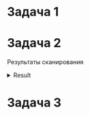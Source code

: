 # Задача 1



# Задача 2

Результаты сканирования
<details>
  <summary>Result</summary>
admin@docker:~$ yc container image list-vulnerabilities --scan-result-id=chebasn9cqragqeb4tcc
+----------+---------------------+--------+--------+--------------------+-----------------------+----------+-----------------------------------------------------------------+
| SEVERITY |        NAME         | ORIGIN |  TYPE  |      PACKAGE       |        VERSION        | FIXED BY |                              LINK                               |
+----------+---------------------+--------+--------+--------------------+-----------------------+----------+-----------------------------------------------------------------+
| CRITICAL | CVE-2023-45853      | os     | debian | zlib1g             | 1:1.2.13.dfsg-1       |          | https://avd.aquasec.com/nvd/cve-2023-45853                      |
| HIGH     | CVE-2024-26462      | os     | debian | libgssapi-krb5-2   | 1.20.1-2+deb12u2      |          | https://avd.aquasec.com/nvd/cve-2024-26462                      |
| HIGH     | CVE-2024-26462      | os     | debian | libk5crypto3       | 1.20.1-2+deb12u2      |          | https://avd.aquasec.com/nvd/cve-2024-26462                      |
| HIGH     | CVE-2024-26462      | os     | debian | libkrb5-3          | 1.20.1-2+deb12u2      |          | https://avd.aquasec.com/nvd/cve-2024-26462                      |
| HIGH     | CVE-2024-26462      | os     | debian | libkrb5support0    | 1.20.1-2+deb12u2      |          | https://avd.aquasec.com/nvd/cve-2024-26462                      |
| HIGH     | CVE-2023-7104       | os     | debian | libsqlite3-0       | 3.40.1-2              |          | https://avd.aquasec.com/nvd/cve-2023-7104                       |
| HIGH     | CVE-2023-31484      | os     | debian | perl-base          | 5.36.0-7+deb12u1      |          | https://avd.aquasec.com/nvd/cve-2023-31484                      |
| MEDIUM   | CVE-2024-2236       | os     | debian | libgcrypt20        | 1.10.1-3              |          | https://avd.aquasec.com/nvd/cve-2024-2236                       |
| MEDIUM   | CVE-2023-50495      | os     | debian | libncursesw6       | 6.4-4                 |          | https://avd.aquasec.com/nvd/cve-2023-50495                      |
| MEDIUM   | CVE-2024-10041      | os     | debian | libpam-modules     | 1.5.2-6+deb12u1       |          | https://avd.aquasec.com/nvd/cve-2024-10041                      |
| MEDIUM   | CVE-2024-22365      | os     | debian | libpam-modules     | 1.5.2-6+deb12u1       |          | https://avd.aquasec.com/nvd/cve-2024-22365                      |
| MEDIUM   | CVE-2024-10041      | os     | debian | libpam-modules-bin | 1.5.2-6+deb12u1       |          | https://avd.aquasec.com/nvd/cve-2024-10041                      |
| MEDIUM   | CVE-2024-22365      | os     | debian | libpam-modules-bin | 1.5.2-6+deb12u1       |          | https://avd.aquasec.com/nvd/cve-2024-22365                      |
| MEDIUM   | CVE-2024-10041      | os     | debian | libpam-runtime     | 1.5.2-6+deb12u1       |          | https://avd.aquasec.com/nvd/cve-2024-10041                      |
| MEDIUM   | CVE-2024-22365      | os     | debian | libpam-runtime     | 1.5.2-6+deb12u1       |          | https://avd.aquasec.com/nvd/cve-2024-22365                      |
| MEDIUM   | CVE-2024-10041      | os     | debian | libpam0g           | 1.5.2-6+deb12u1       |          | https://avd.aquasec.com/nvd/cve-2024-10041                      |
| MEDIUM   | CVE-2024-22365      | os     | debian | libpam0g           | 1.5.2-6+deb12u1       |          | https://avd.aquasec.com/nvd/cve-2024-22365                      |
| MEDIUM   | CVE-2024-5535       | os     | debian | libssl3            | 3.0.14-1~deb12u2      |          | https://avd.aquasec.com/nvd/cve-2024-5535                       |
| MEDIUM   | CVE-2023-50495      | os     | debian | libtinfo6          | 6.4-4                 |          | https://avd.aquasec.com/nvd/cve-2023-50495                      |
| MEDIUM   | CVE-2023-4641       | os     | debian | login              | 1:4.13+dfsg1-1+b1     |          | https://avd.aquasec.com/nvd/cve-2023-4641                       |
| MEDIUM   | CVE-2023-50495      | os     | debian | ncurses-base       | 6.4-4                 |          | https://avd.aquasec.com/nvd/cve-2023-50495                      |
| MEDIUM   | CVE-2023-50495      | os     | debian | ncurses-bin        | 6.4-4                 |          | https://avd.aquasec.com/nvd/cve-2023-50495                      |
| MEDIUM   | CVE-2024-5535       | os     | debian | openssl            | 3.0.14-1~deb12u2      |          | https://avd.aquasec.com/nvd/cve-2024-5535                       |
| MEDIUM   | CVE-2023-4641       | os     | debian | passwd             | 1:4.13+dfsg1-1+b1     |          | https://avd.aquasec.com/nvd/cve-2023-4641                       |
| LOW      | CVE-2011-3374       | os     | debian | apt                | 2.6.1                 |          | https://avd.aquasec.com/nvd/cve-2011-3374                       |
| LOW      | TEMP-0841856-B18BAF | os     | debian | bash               | 5.2.15-2+b7           |          | https://security-tracker.debian.org/tracker/TEMP-0841856-B18BAF |
| LOW      | CVE-2022-0563       | os     | debian | bsdutils           | 1:2.38.1-5+deb12u1    |          | https://avd.aquasec.com/nvd/cve-2022-0563                       |
| LOW      | CVE-2016-2781       | os     | debian | coreutils          | 9.1-1                 |          | https://avd.aquasec.com/nvd/cve-2016-2781                       |
| LOW      | CVE-2017-18018      | os     | debian | coreutils          | 9.1-1                 |          | https://avd.aquasec.com/nvd/cve-2017-18018                      |
| LOW      | CVE-2022-27943      | os     | debian | gcc-12-base        | 12.2.0-14             |          | https://avd.aquasec.com/nvd/cve-2022-27943                      |
| LOW      | CVE-2023-4039       | os     | debian | gcc-12-base        | 12.2.0-14             |          | https://avd.aquasec.com/nvd/cve-2023-4039                       |
| LOW      | CVE-2022-3219       | os     | debian | gpgv               | 2.2.40-1.1            |          | https://avd.aquasec.com/nvd/cve-2022-3219                       |
| LOW      | CVE-2011-3374       | os     | debian | libapt-pkg6.0      | 2.6.1                 |          | https://avd.aquasec.com/nvd/cve-2011-3374                       |
| LOW      | CVE-2022-0563       | os     | debian | libblkid1          | 2.38.1-5+deb12u1      |          | https://avd.aquasec.com/nvd/cve-2022-0563                       |
| LOW      | CVE-2010-4756       | os     | debian | libc-bin           | 2.36-9+deb12u8        |          | https://avd.aquasec.com/nvd/cve-2010-4756                       |
| LOW      | CVE-2018-20796      | os     | debian | libc-bin           | 2.36-9+deb12u8        |          | https://avd.aquasec.com/nvd/cve-2018-20796                      |
| LOW      | CVE-2019-1010022    | os     | debian | libc-bin           | 2.36-9+deb12u8        |          | https://avd.aquasec.com/nvd/cve-2019-1010022                    |
| LOW      | CVE-2019-1010023    | os     | debian | libc-bin           | 2.36-9+deb12u8        |          | https://avd.aquasec.com/nvd/cve-2019-1010023                    |
| LOW      | CVE-2019-1010024    | os     | debian | libc-bin           | 2.36-9+deb12u8        |          | https://avd.aquasec.com/nvd/cve-2019-1010024                    |
| LOW      | CVE-2019-1010025    | os     | debian | libc-bin           | 2.36-9+deb12u8        |          | https://avd.aquasec.com/nvd/cve-2019-1010025                    |
| LOW      | CVE-2019-9192       | os     | debian | libc-bin           | 2.36-9+deb12u8        |          | https://avd.aquasec.com/nvd/cve-2019-9192                       |
| LOW      | CVE-2010-4756       | os     | debian | libc6              | 2.36-9+deb12u8        |          | https://avd.aquasec.com/nvd/cve-2010-4756                       |
| LOW      | CVE-2018-20796      | os     | debian | libc6              | 2.36-9+deb12u8        |          | https://avd.aquasec.com/nvd/cve-2018-20796                      |
| LOW      | CVE-2019-1010022    | os     | debian | libc6              | 2.36-9+deb12u8        |          | https://avd.aquasec.com/nvd/cve-2019-1010022                    |
| LOW      | CVE-2019-1010023    | os     | debian | libc6              | 2.36-9+deb12u8        |          | https://avd.aquasec.com/nvd/cve-2019-1010023                    |
| LOW      | CVE-2019-1010024    | os     | debian | libc6              | 2.36-9+deb12u8        |          | https://avd.aquasec.com/nvd/cve-2019-1010024                    |
| LOW      | CVE-2019-1010025    | os     | debian | libc6              | 2.36-9+deb12u8        |          | https://avd.aquasec.com/nvd/cve-2019-1010025                    |
| LOW      | CVE-2019-9192       | os     | debian | libc6              | 2.36-9+deb12u8        |          | https://avd.aquasec.com/nvd/cve-2019-9192                       |
| LOW      | CVE-2022-27943      | os     | debian | libgcc-s1          | 12.2.0-14             |          | https://avd.aquasec.com/nvd/cve-2022-27943                      |
| LOW      | CVE-2023-4039       | os     | debian | libgcc-s1          | 12.2.0-14             |          | https://avd.aquasec.com/nvd/cve-2023-4039                       |
| LOW      | CVE-2018-6829       | os     | debian | libgcrypt20        | 1.10.1-3              |          | https://avd.aquasec.com/nvd/cve-2018-6829                       |
| LOW      | CVE-2011-3389       | os     | debian | libgnutls30        | 3.7.9-2+deb12u3       |          | https://avd.aquasec.com/nvd/cve-2011-3389                       |
| LOW      | CVE-2018-5709       | os     | debian | libgssapi-krb5-2   | 1.20.1-2+deb12u2      |          | https://avd.aquasec.com/nvd/cve-2018-5709                       |
| LOW      | CVE-2024-26458      | os     | debian | libgssapi-krb5-2   | 1.20.1-2+deb12u2      |          | https://avd.aquasec.com/nvd/cve-2024-26458                      |
| LOW      | CVE-2024-26461      | os     | debian | libgssapi-krb5-2   | 1.20.1-2+deb12u2      |          | https://avd.aquasec.com/nvd/cve-2024-26461                      |
| LOW      | CVE-2018-5709       | os     | debian | libk5crypto3       | 1.20.1-2+deb12u2      |          | https://avd.aquasec.com/nvd/cve-2018-5709                       |
| LOW      | CVE-2024-26458      | os     | debian | libk5crypto3       | 1.20.1-2+deb12u2      |          | https://avd.aquasec.com/nvd/cve-2024-26458                      |
| LOW      | CVE-2024-26461      | os     | debian | libk5crypto3       | 1.20.1-2+deb12u2      |          | https://avd.aquasec.com/nvd/cve-2024-26461                      |
| LOW      | CVE-2018-5709       | os     | debian | libkrb5-3          | 1.20.1-2+deb12u2      |          | https://avd.aquasec.com/nvd/cve-2018-5709                       |
| LOW      | CVE-2024-26458      | os     | debian | libkrb5-3          | 1.20.1-2+deb12u2      |          | https://avd.aquasec.com/nvd/cve-2024-26458                      |
| LOW      | CVE-2024-26461      | os     | debian | libkrb5-3          | 1.20.1-2+deb12u2      |          | https://avd.aquasec.com/nvd/cve-2024-26461                      |
| LOW      | CVE-2018-5709       | os     | debian | libkrb5support0    | 1.20.1-2+deb12u2      |          | https://avd.aquasec.com/nvd/cve-2018-5709                       |
| LOW      | CVE-2024-26458      | os     | debian | libkrb5support0    | 1.20.1-2+deb12u2      |          | https://avd.aquasec.com/nvd/cve-2024-26458                      |
| LOW      | CVE-2024-26461      | os     | debian | libkrb5support0    | 1.20.1-2+deb12u2      |          | https://avd.aquasec.com/nvd/cve-2024-26461                      |
| LOW      | CVE-2022-0563       | os     | debian | libmount1          | 2.38.1-5+deb12u1      |          | https://avd.aquasec.com/nvd/cve-2022-0563                       |
| LOW      | CVE-2023-45918      | os     | debian | libncursesw6       | 6.4-4                 |          | https://avd.aquasec.com/nvd/cve-2023-45918                      |
| LOW      | CVE-2022-0563       | os     | debian | libsmartcols1      | 2.38.1-5+deb12u1      |          | https://avd.aquasec.com/nvd/cve-2022-0563                       |
| LOW      | CVE-2021-45346      | os     | debian | libsqlite3-0       | 3.40.1-2              |          | https://avd.aquasec.com/nvd/cve-2021-45346                      |
| LOW      | CVE-2024-9143       | os     | debian | libssl3            | 3.0.14-1~deb12u2      |          | https://avd.aquasec.com/nvd/cve-2024-9143                       |
| LOW      | CVE-2022-27943      | os     | debian | libstdc++6         | 12.2.0-14             |          | https://avd.aquasec.com/nvd/cve-2022-27943                      |
| LOW      | CVE-2023-4039       | os     | debian | libstdc++6         | 12.2.0-14             |          | https://avd.aquasec.com/nvd/cve-2023-4039                       |
| LOW      | CVE-2013-4392       | os     | debian | libsystemd0        | 252.30-1~deb12u2      |          | https://avd.aquasec.com/nvd/cve-2013-4392                       |
| LOW      | CVE-2023-31437      | os     | debian | libsystemd0        | 252.30-1~deb12u2      |          | https://avd.aquasec.com/nvd/cve-2023-31437                      |
| LOW      | CVE-2023-31438      | os     | debian | libsystemd0        | 252.30-1~deb12u2      |          | https://avd.aquasec.com/nvd/cve-2023-31438                      |
| LOW      | CVE-2023-31439      | os     | debian | libsystemd0        | 252.30-1~deb12u2      |          | https://avd.aquasec.com/nvd/cve-2023-31439                      |
| LOW      | CVE-2023-45918      | os     | debian | libtinfo6          | 6.4-4                 |          | https://avd.aquasec.com/nvd/cve-2023-45918                      |
| LOW      | CVE-2013-4392       | os     | debian | libudev1           | 252.30-1~deb12u2      |          | https://avd.aquasec.com/nvd/cve-2013-4392                       |
| LOW      | CVE-2023-31437      | os     | debian | libudev1           | 252.30-1~deb12u2      |          | https://avd.aquasec.com/nvd/cve-2023-31437                      |
| LOW      | CVE-2023-31438      | os     | debian | libudev1           | 252.30-1~deb12u2      |          | https://avd.aquasec.com/nvd/cve-2023-31438                      |
| LOW      | CVE-2023-31439      | os     | debian | libudev1           | 252.30-1~deb12u2      |          | https://avd.aquasec.com/nvd/cve-2023-31439                      |
| LOW      | CVE-2022-0563       | os     | debian | libuuid1           | 2.38.1-5+deb12u1      |          | https://avd.aquasec.com/nvd/cve-2022-0563                       |
| LOW      | CVE-2007-5686       | os     | debian | login              | 1:4.13+dfsg1-1+b1     |          | https://avd.aquasec.com/nvd/cve-2007-5686                       |
| LOW      | CVE-2023-29383      | os     | debian | login              | 1:4.13+dfsg1-1+b1     |          | https://avd.aquasec.com/nvd/cve-2023-29383                      |
| LOW      | TEMP-0628843-DBAD28 | os     | debian | login              | 1:4.13+dfsg1-1+b1     |          | https://security-tracker.debian.org/tracker/TEMP-0628843-DBAD28 |
| LOW      | CVE-2022-0563       | os     | debian | mount              | 2.38.1-5+deb12u1      |          | https://avd.aquasec.com/nvd/cve-2022-0563                       |
| LOW      | CVE-2023-45918      | os     | debian | ncurses-base       | 6.4-4                 |          | https://avd.aquasec.com/nvd/cve-2023-45918                      |
| LOW      | CVE-2023-45918      | os     | debian | ncurses-bin        | 6.4-4                 |          | https://avd.aquasec.com/nvd/cve-2023-45918                      |
| LOW      | CVE-2024-9143       | os     | debian | openssl            | 3.0.14-1~deb12u2      |          | https://avd.aquasec.com/nvd/cve-2024-9143                       |
| LOW      | CVE-2007-5686       | os     | debian | passwd             | 1:4.13+dfsg1-1+b1     |          | https://avd.aquasec.com/nvd/cve-2007-5686                       |
| LOW      | CVE-2023-29383      | os     | debian | passwd             | 1:4.13+dfsg1-1+b1     |          | https://avd.aquasec.com/nvd/cve-2023-29383                      |
| LOW      | TEMP-0628843-DBAD28 | os     | debian | passwd             | 1:4.13+dfsg1-1+b1     |          | https://security-tracker.debian.org/tracker/TEMP-0628843-DBAD28 |
| LOW      | CVE-2011-4116       | os     | debian | perl-base          | 5.36.0-7+deb12u1      |          | https://avd.aquasec.com/nvd/cve-2011-4116                       |
| LOW      | CVE-2023-31486      | os     | debian | perl-base          | 5.36.0-7+deb12u1      |          | https://avd.aquasec.com/nvd/cve-2023-31486                      |
| LOW      | TEMP-0517018-A83CE6 | os     | debian | sysvinit-utils     | 3.06-4                |          | https://security-tracker.debian.org/tracker/TEMP-0517018-A83CE6 |
| LOW      | CVE-2005-2541       | os     | debian | tar                | 1.34+dfsg-1.2+deb12u1 |          | https://avd.aquasec.com/nvd/cve-2005-2541                       |
| LOW      | TEMP-0290435-0B57B5 | os     | debian | tar                | 1.34+dfsg-1.2+deb12u1 |          | https://security-tracker.debian.org/tracker/TEMP-0290435-0B57B5 |
| LOW      | CVE-2022-0563       | os     | debian | util-linux         | 2.38.1-5+deb12u1      |          | https://avd.aquasec.com/nvd/cve-2022-0563                       |
| LOW      | CVE-2022-0563       | os     | debian | util-linux-extra   | 2.38.1-5+deb12u1      |          | https://avd.aquasec.com/nvd/cve-2022-0563                       |
+----------+---------------------+--------+--------+--------------------+-----------------------+----------+-----------------------------------------------------------------+
</details>

# Задача 3

